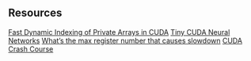 ## Resources

[Fast Dynamic Indexing of Private Arrays in CUDA](https://developer.nvidia.com/blog/fast-dynamic-indexing-private-arrays-cuda/)
[Tiny CUDA Neural Networks](https://github.com/NVlabs/tiny-cuda-nn)
[What’s the max register number that causes slowdown](https://forums.developer.nvidia.com/t/whats-the-max-register-number-that-causes-slowdown/234969/2)
[CUDA Crash Course](https://youtube.com/playlist?list=PLxNPSjHT5qvtYRVdNN1yDcdSl39uHV_sU&si=hfWfZ5R7q7iYNYvs)
